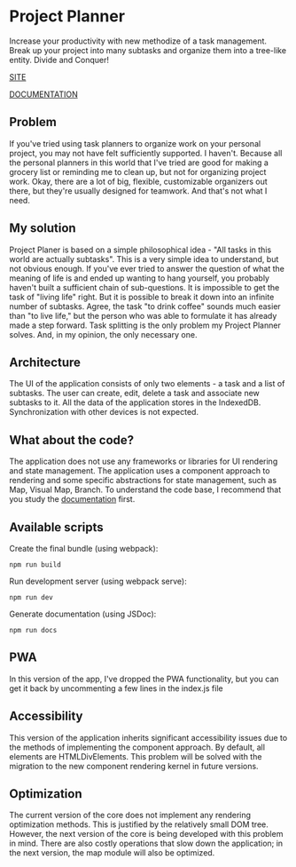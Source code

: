 # Project Planner
Increase your productivity with new methodize of a task management. Break up your project into many subtasks and organize them into a tree-like entity. Divide and Conquer!

[SITE](https://project-planner-by-adustin21.stormkit.dev/)

[DOCUMENTATION](https://project-planner-documentation-v2-0-0.netlify.app)
## Problem
If you've tried using task planners to organize work on your personal project, you may not have felt sufficiently supported. I haven't. Because all the personal planners in this world that I've tried are good for making a grocery list or reminding me to clean up, but not for organizing project work.
Okay, there are a lot of big, flexible, customizable organizers out there, but they're usually designed for teamwork. And that's not what I need.
## My solution
Project Planer is based on a simple philosophical idea - "All tasks in this world are actually subtasks". This is a very simple idea to understand, but not obvious enough.
If you've ever tried to answer the question of what the meaning of life is and ended up wanting to hang yourself, you probably haven't built a sufficient chain of sub-questions.
It is impossible to get the task of "living life" right. But it is possible to break it down into an infinite number of subtasks. Agree, the task "to drink coffee" sounds much easier than "to live life," but the person who was able to formulate it has already made a step forward.
Task splitting is the only problem my Project Planner solves. And, in my opinion, the only necessary one.
## Architecture
The UI of the application consists of only two elements - a task and a list of subtasks. The user can create, edit, delete a task and associate new subtasks to it.
All the data of the application stores in the IndexedDB. Synchronization with other devices is not expected.
## What about the code?
The application does not use any frameworks or libraries for UI rendering and state management.
The application uses a component approach to rendering and some specific abstractions for state management, such as Map, Visual Map, Branch. To understand the code base, I recommend that you study the [documentation](https://project-planner-documentation-v2-0-0.netlify.app) first.

## Available scripts

Create the final bundle (using webpack):
```
npm run build
```
Run development server (using webpack serve):
```
npm run dev
```
  Generate documentation (using JSDoc):
```
npm run docs
```
## PWA
In this version of the app, I've dropped the PWA functionality, but you can get it back by uncommenting a few lines in the index.js file
## Accessibility
This version of the application inherits significant accessibility issues due to the methods of implementing the component approach. By default, all elements are HTMLDivElements. This problem will be solved with the migration to the new component rendering kernel in future versions.
## Optimization
The current version of the core does not implement any rendering optimization methods. This is justified by the relatively small DOM tree. However, the next version of the core is being developed with this problem in mind.
There are also costly operations that slow down the application; in the next version, the map module will also be optimized.
